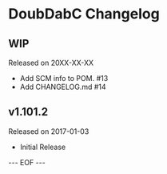 DoubDabC Changelog
===================

## WIP
Released on 20XX-XX-XX
- Add SCM info to POM. #13
- Add CHANGELOG.md #14

## v1.101.2
Released on 2017-01-03
- Initial Release

--- EOF ---
